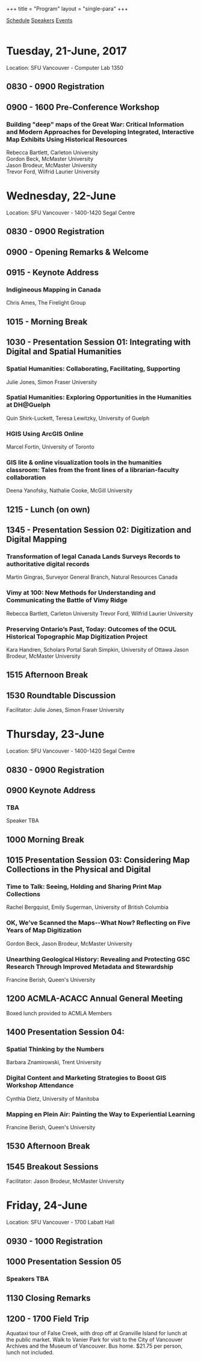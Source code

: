 +++
title = "Program"
layout = "single-para"
+++

<div class="program expanded button-group">
  <a href="../schedule" class="button active">Schedule</a>
  <a href="../speakers" class="button">Speakers</a>
  <a href="../events" class="button">Events</a>
</div>
<br />

# Tuesday, 21-June, 2017
Location: SFU Vancouver - Computer Lab 1350
## 0830 - 0900 Registration 
## 0900 - 1600 Pre-Conference Workshop
### Building "deep" maps of the Great War: Critical Information and Modern Approaches for Developing Integrated, Interactive Map Exhibits Using Historical Resources
Rebecca Bartlett, Carleton University  
Gordon Beck, McMaster University  
Jason Brodeur, McMaster University  
Trevor Ford, Wilfrid Laurier University  

# Wednesday, 22-June
Location: SFU Vancouver - 1400-1420 Segal Centre 
## 0830 - 0900 Registration 
## 0900 - Opening Remarks & Welcome
## 0915 - Keynote Address
### Indigineous Mapping in Canada
Chris Ames, The Firelight Group
## 1015 - Morning Break
## 1030 - Presentation Session 01: Integrating with Digital and Spatial Humanities
### Spatial Humanities: Collaborating, Facilitating, Supporting
Julie Jones, Simon Fraser University
### Spatial Humanities: Exploring Opportunities in the Humanities at DH@Guelph 
Quin Shirk-Luckett, Teresa Lewitzky, University of Guelph
### HGIS Using ArcGIS Online
Marcel Fortin, University of Toronto
### GIS lite & online visualization tools in the humanities classroom: Tales from the front lines of a librarian-faculty collaboration
Deena Yanofsky, Nathalie Cooke, McGill University
## 1215 - Lunch (on own)
## 1345 - Presentation Session 02: Digitization and Digital Mapping
### Transformation of legal Canada Lands Surveys Records to authoritative digital records
Martin Gingras, Surveyor General Branch, Natural Resources Canada
### Vimy at 100: New Methods for Understanding and Communicating the Battle of Vimy Ridge
Rebecca Bartlett, Carleton University
Trevor Ford, Wilfrid Laurier University
### Preserving Ontario’s Past, Today: Outcomes of the OCUL Historical Topographic Map Digitization Project 
Kara Handren, Scholars Portal 
Sarah Simpkin, University of Ottawa
Jason Brodeur, McMaster University
## 1515 Afternoon Break
## 1530 Roundtable Discussion
Facilitator: Julie Jones, Simon Fraser University

# Thursday, 23-June
Location: SFU Vancouver - 1400-1420 Segal Centre
## 0830 - 0900 Registration 
## 0900 Keynote Address
### TBA
Speaker TBA
## 1000 Morning Break
## 1015 Presentation Session 03: Considering Map Collections in the Physical and Digital
### Time to Talk: Seeing, Holding and Sharing Print Map Collections
Rachel Bergquist, Emily Sugerman, University of British Columbia
### OK, We’ve Scanned the Maps--What Now? Reflecting on Five Years of Map Digitization
Gordon Beck, Jason Brodeur, McMaster University
### Unearthing Geological History: Revealing and Protecting GSC Research Through Improved Metadata and Stewardship
Francine Berish, Queen's University 

## 1200 ACMLA-ACACC Annual General Meeting
Boxed lunch provided to ACMLA Members

## 1400 Presentation Session 04: 
### Spatial Thinking by the Numbers 
Barbara Znamirowski, Trent University
### Digital Content and Marketing Strategies to Boost GIS Workshop Attendance
Cynthia Dietz, University of Manitoba
### Mapping en Plein Air: Painting the Way to Experiential Learning
Francine Berish, Queen's University 

## 1530 Afternoon Break

## 1545 Breakout Sessions
Facilitator: Jason Brodeur, McMaster University

# Friday, 24-June
Location: SFU Vancouver - 1700 Labatt Hall
## 0930 - 1000 Registration 
## 1000 Presentation Session 05 
### Speakers TBA
## 1130 Closing Remarks
## 1200 - 1700 Field Trip
Aquataxi tour of False Creek, with drop off at Granville Island for lunch at the public market. Walk to Vanier Park for visit to the City of Vancouver Archives and the Museum of Vancouver. Bus home. $21.75 per person, lunch not included.

